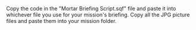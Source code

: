 Copy the code in the "Mortar Briefing Script.sqf" file and paste it into whichever file you use for your mission's briefing.
Copy all the JPG picture files and paste them into your mission folder. 
